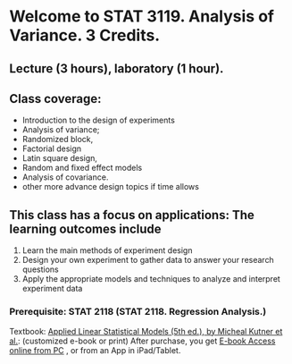 # Welcome to STAT 3119. Analysis of Variance. 3 Credits.

## Lecture (3 hours), laboratory (1 hour). 
## Class coverage: 
*  Introduction to the design of experiments 
*  Analysis of variance; 
*  Randomized block, 
*  Factorial design
*  Latin square design, 
*  Random and fixed effect models
*  Analysis of covariance. 
*  other more advance design topics if time allows
## This class has a focus on applications: The learning outcomes include
1.	Learn the main methods of experiment design 
2.	Design your own experiment to gather data to answer your research questions
3.	Apply the appropriate models and techniques to analyze and interpret experiment data

### Prerequisite: STAT 2118 (STAT 2118. Regression Analysis.)

Textbook: 
[Applied Linear Statistical Models (5th ed.), by Micheal Kutner et al.](https://create.mheducation.com/shop/#/catalog/details/?isbn=9781307495218): (customized e-book or print)
After purchase, you get [E-book Access online from PC](https://create.mheducation.com/shop/#/bookshelf/main/) , or  from an App in iPad/Tablet.

